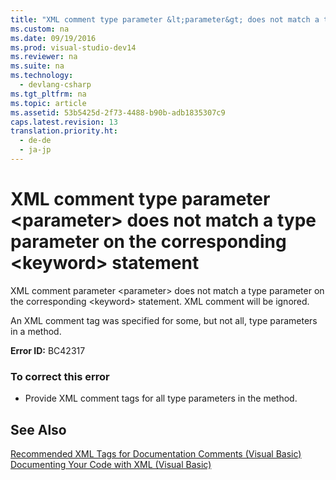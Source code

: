 ```yaml
---
title: "XML comment type parameter &lt;parameter&gt; does not match a type parameter on the corresponding &lt;keyword&gt; statement"
ms.custom: na
ms.date: 09/19/2016
ms.prod: visual-studio-dev14
ms.reviewer: na
ms.suite: na
ms.technology: 
  - devlang-csharp
ms.tgt_pltfrm: na
ms.topic: article
ms.assetid: 53b5425d-2f73-4488-b90b-adb1835307c9
caps.latest.revision: 13
translation.priority.ht: 
  - de-de
  - ja-jp
---
```

# XML comment type parameter &lt;parameter&gt; does not match a type parameter on the corresponding &lt;keyword&gt; statement
XML comment parameter <parameter\> does not match a type parameter on the corresponding <keyword\> statement. XML comment will be ignored.  
  
 An XML comment tag was specified for some, but not all, type parameters in a method.  
  
 **Error ID:** BC42317  
  
### To correct this error  
  
-   Provide XML comment tags for all type parameters in the method.  
  
## See Also  
 [Recommended XML Tags for Documentation Comments (Visual Basic)](../vs140/Recommended-XML-Tags-for-Documentation-Comments--Visual-Basic-.md)   
 [Documenting Your Code with XML (Visual Basic)](../vs140/Documenting-Your-Code-with-XML--Visual-Basic-.md)
